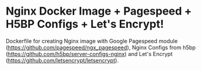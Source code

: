 # Nginx Docker Image + Pagespeed + H5BP Configs + Let's Encrypt!

Dockerfile for creating Nginx image with Google Pagespeed module (https://github.com/pagespeed/ngx_pagespeed), 
Nginx Configs from h5bp (https://github.com/h5bp/server-configs-nginx) and Let's Encrypt 
(https://github.com/letsencrypt/letsencrypt).